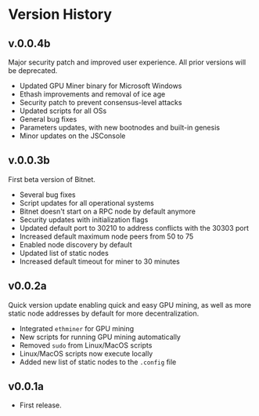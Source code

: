 # Version History

## v.0.0.4b

Major security patch and improved user experience. All prior versions will be deprecated.

- Updated GPU Miner binary for Microsoft Windows
- Ethash improvements and removal of ice age
- Security patch to prevent consensus-level attacks
- Updated scripts for all OSs
- General bug fixes
- Parameters updates, with new bootnodes and built-in genesis
- Minor updates on the JSConsole

## v.0.0.3b

First beta version of Bitnet.

- Several bug fixes
- Script updates for all operational systems
- Bitnet doesn't start on a RPC node by default anymore
- Security updates with initialization flags
- Updated default port to 30210 to address conflicts with the 30303 port
- Increased default maximum node peers from 50 to 75
- Enabled node discovery by default
- Updated list of static nodes
- Increased default timeout for miner to 30 minutes

## v0.0.2a

Quick version update enabling quick and easy GPU mining, as well as more static node addresses by default for more decentralization.

- Integrated `ethminer` for GPU mining
- New scripts for running GPU mining automatically
- Removed `sudo` from Linux/MacOS scripts
- Linux/MacOS scripts now execute locally
- Added new list of static nodes to the `.config` file

## v0.0.1a

- First release.

